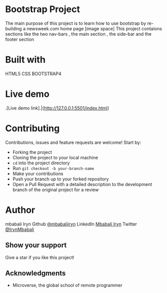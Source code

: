 # Bootstrap Project
The main purpose of this project is to learn how to use bootstrap by re-building a newsweek.com home page
[image space]
This project contaions sections like the two nav-bars , the main section ,  the side-bar and the footer section


# Built with
HTML5
CSS
BOOTSTRAP4


# Live demo
.[Live demo link].|(http://127.0.0.1:5501/index.html)

# Contributing

Contributions, issues and feature requests are welcome! Start by:
* Forking the project
* Cloning the project to your local machine
* `cd` into the project directory
* Run `git checkout -b your-branch-name`
* Make your contributions
* Push your branch up to your forked repository
* Open a Pull Request with a detailed description to the development branch of the original project for a review

# Author
mbabali Iryn
Github [@mbabaliiryn](https://github.com/mbabaliiryn/bootstrap/tree/feature)
LinkedIn [Mbabali Iryn](https://www.linkedin.com/in/mbabali-iryn-206177177/)
Twitter [@IrynMbabali](https://twitter.com/IrynMbabali)


## Show your support

Give a star if you like this project!

## Acknowledgments

- Microverse, the global school of remote programmer

